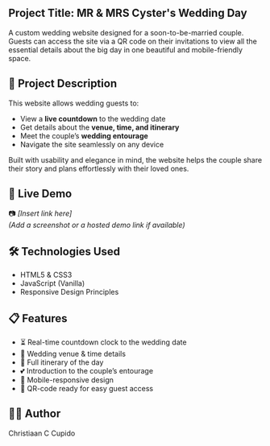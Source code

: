 ## Project Title: MR & MRS Cyster's Wedding Day
A custom wedding website designed for a soon-to-be-married couple. Guests can access the site via a QR code on their invitations to view all the essential details about the big day in one beautiful and mobile-friendly space.

## 🎯 Project Description
This website allows wedding guests to:
- View a **live countdown** to the wedding date
- Get details about the **venue, time, and itinerary**
- Meet the couple’s **wedding entourage**
- Navigate the site seamlessly on any device

Built with usability and elegance in mind, the website helps the couple share their story and plans effortlessly with their loved ones.

## 🚀 Live Demo

📷 *[Insert link here]*  
*(Add a screenshot or a hosted demo link if available)*

## 🛠️ Technologies Used

- HTML5 & CSS3
- JavaScript (Vanilla)
- Responsive Design Principles

## 📋 Features
- ⏳ Real-time countdown clock to the wedding date
- 📍 Wedding venue & time details
- 📅 Full itinerary of the day
- 💕 Introduction to the couple’s entourage
- 📱 Mobile-responsive design
- 🔗 QR-code ready for easy guest access

## 🧑‍💻 Author
Christiaan C Cupido

